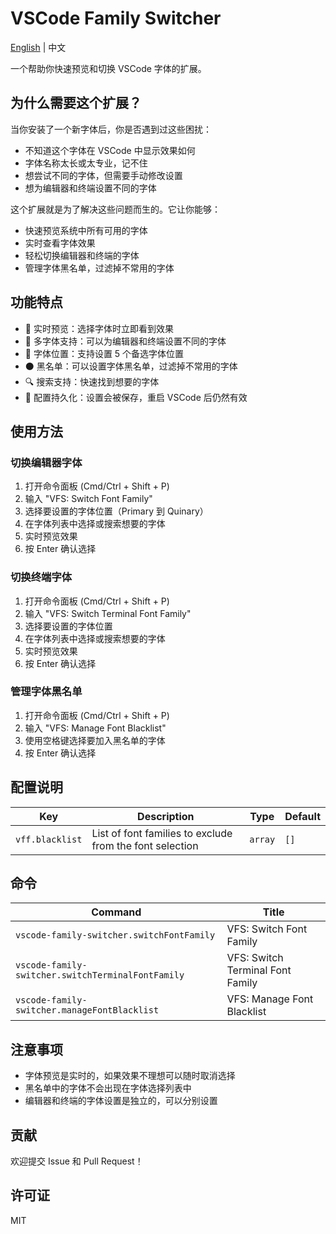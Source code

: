 # VSCode Family Switcher

[English](README.md) | 中文

一个帮助你快速预览和切换 VSCode 字体的扩展。

## 为什么需要这个扩展？

当你安装了一个新字体后，你是否遇到过这些困扰：
- 不知道这个字体在 VSCode 中显示效果如何
- 字体名称太长或太专业，记不住
- 想尝试不同的字体，但需要手动修改设置
- 想为编辑器和终端设置不同的字体

这个扩展就是为了解决这些问题而生的。它让你能够：
- 快速预览系统中所有可用的字体
- 实时查看字体效果
- 轻松切换编辑器和终端的字体
- 管理字体黑名单，过滤掉不常用的字体

## 功能特点

- 🎨 实时预览：选择字体时立即看到效果
- 🔄 多字体支持：可以为编辑器和终端设置不同的字体
- 📝 字体位置：支持设置 5 个备选字体位置
- ⚫ 黑名单：可以设置字体黑名单，过滤掉不常用的字体
- 🔍 搜索支持：快速找到想要的字体
- 💾 配置持久化：设置会被保存，重启 VSCode 后仍然有效

## 使用方法

### 切换编辑器字体

1. 打开命令面板 (Cmd/Ctrl + Shift + P)
2. 输入 "VFS: Switch Font Family"
3. 选择要设置的字体位置（Primary 到 Quinary）
4. 在字体列表中选择或搜索想要的字体
5. 实时预览效果
6. 按 Enter 确认选择

### 切换终端字体

1. 打开命令面板 (Cmd/Ctrl + Shift + P)
2. 输入 "VFS: Switch Terminal Font Family"
3. 选择要设置的字体位置
4. 在字体列表中选择或搜索想要的字体
5. 实时预览效果
6. 按 Enter 确认选择

### 管理字体黑名单

1. 打开命令面板 (Cmd/Ctrl + Shift + P)
2. 输入 "VFS: Manage Font Blacklist"
3. 使用空格键选择要加入黑名单的字体
4. 按 Enter 确认选择

## 配置说明

<!-- configs -->

| Key             | Description                                              | Type    | Default |
| --------------- | -------------------------------------------------------- | ------- | ------- |
| `vff.blacklist` | List of font families to exclude from the font selection | `array` | `[]`    |

<!-- configs -->

## 命令

<!-- commands -->

| Command                                           | Title                            |
| ------------------------------------------------- | -------------------------------- |
| `vscode-family-switcher.switchFontFamily`         | VFS: Switch Font Family          |
| `vscode-family-switcher.switchTerminalFontFamily` | VFS: Switch Terminal Font Family |
| `vscode-family-switcher.manageFontBlacklist`      | VFS: Manage Font Blacklist       |

<!-- commands -->

## 注意事项

- 字体预览是实时的，如果效果不理想可以随时取消选择
- 黑名单中的字体不会出现在字体选择列表中
- 编辑器和终端的字体设置是独立的，可以分别设置

## 贡献

欢迎提交 Issue 和 Pull Request！

## 许可证

MIT
